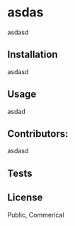 # asdas

  asdasd

  ## Installation
  asdasd
  
  ## Usage
  asdad

  ## Contributors:
  asdasd

  ## Tests
  

  ## License
  Public, Commerical
